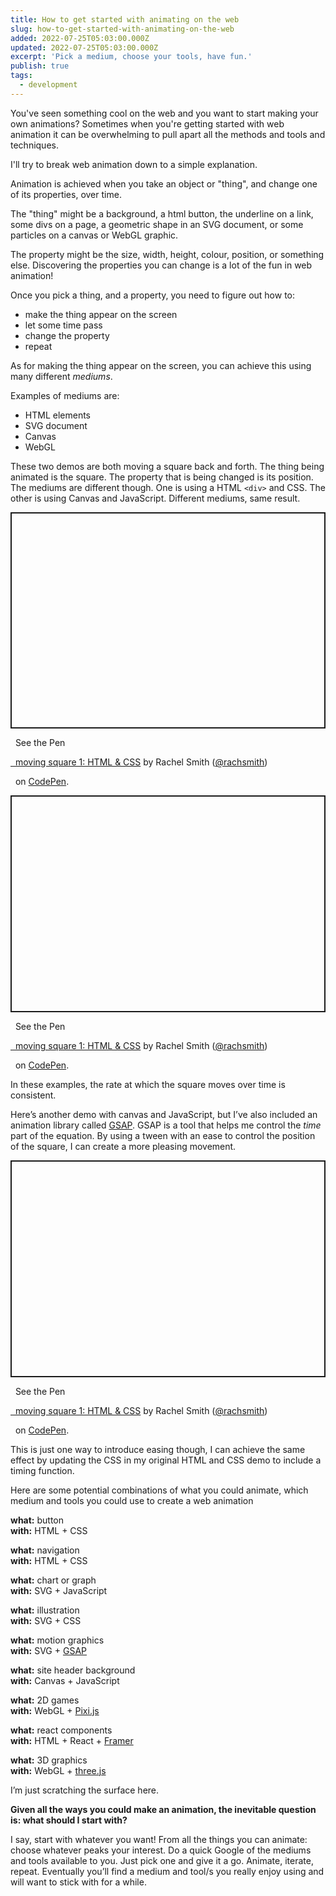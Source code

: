 ```yaml
---
title: How to get started with animating on the web
slug: how-to-get-started-with-animating-on-the-web
added: 2022-07-25T05:03:00.000Z
updated: 2022-07-25T05:03:00.000Z
excerpt: 'Pick a medium, choose your tools, have fun.'
publish: true
tags:
  - development
---
```


You've seen something cool on the web and you want to start making your own animations? Sometimes when you're getting started with web animation it can be overwhelming to pull apart all the methods and tools and techniques.

I'll try to break web animation down to a simple explanation.

Animation is achieved when you take an object or "thing", and change one of its properties, over time.

The "thing" might be a background, a html button, the underline on a link, some divs on a page, a geometric shape in an SVG document, or some particles on a canvas or WebGL graphic.

The property might be the size, width, height, colour, position, or something else. Discovering the properties you can change is a lot of the fun in web animation!

Once you pick a thing, and a property, you need to figure out how to:
- make the thing appear on the screen
- let some time pass
- change the property
- repeat

As for making the thing appear on the screen, you can achieve this using many different _mediums_.

Examples of mediums are:
- HTML elements
- SVG document
- Canvas
- WebGL

These two demos are both moving a square back and forth. The thing being animated is the square. The property that is being changed is its position. The mediums are different though. One is using a HTML `<div>` and CSS. The other is using Canvas and JavaScript. Different mediums, same result.

<p class="codepen" data-height="280" data-theme-id="31536" data-default-tab="result" data-slug-hash="VwXWdBb" data-user="rachsmith" data-token="a785af5a893fdd5398a7ac0d6f88f4e8" style="height: 346.6640625px; box-sizing: border-box; display: flex; align-items: center; justify-content: center; border: 2px solid; margin: 1em 0; padding: 1em;">

  <span>See the Pen <a href="https://codepen.io/rachsmith/pen/VwXWdBb/a785af5a893fdd5398a7ac0d6f88f4e8">

  moving square 1: HTML &amp; CSS</a> by Rachel Smith (<a href="https://codepen.io/rachsmith">@rachsmith</a>)

  on <a href="https://codepen.io">CodePen</a>.</span>

</p>

<p class="codepen" data-height="280" data-theme-id="31536" data-default-tab="result" data-slug-hash="QWmgxzo" data-user="rachsmith" data-token="d22a659ed99f347c2bdb27eefcafc157" style="height: 346.6640625px; box-sizing: border-box; display: flex; align-items: center; justify-content: center; border: 2px solid; margin: 1em 0; padding: 1em;">

  <span>See the Pen <a href="https://codepen.io/rachsmith/pen/VwXWdBb/a785af5a893fdd5398a7ac0d6f88f4e8">

  moving square 1: HTML &amp; CSS</a> by Rachel Smith (<a href="https://codepen.io/rachsmith">@rachsmith</a>)

  on <a href="https://codepen.io">CodePen</a>.</span>

</p>

<script async src="https://cpwebassets.codepen.io/assets/embed/ei.js"></script>

In these examples, the rate at which the square moves over time is consistent.

Here’s another demo with canvas and JavaScript, but I’ve also included an animation library called [GSAP](https://greensock.com/gsap/). GSAP is a tool that helps me control the _time_ part of the equation. By using a tween with an ease to control the position of the square, I can create a more pleasing movement.

<p class="codepen" data-height="280" data-theme-id="31536" data-default-tab="result" data-slug-hash="wvmeXVR" data-user="rachsmith" data-token="43ab18bf1676868e3de6c8d39d7076be" style="height: 346.6640625px; box-sizing: border-box; display: flex; align-items: center; justify-content: center; border: 2px solid; margin: 1em 0; padding: 1em;">

  <span>See the Pen <a href="https://codepen.io/rachsmith/pen/wvmeXVR/43ab18bf1676868e3de6c8d39d7076be">

  moving square 1: HTML &amp; CSS</a> by Rachel Smith (<a href="https://codepen.io/rachsmith">@rachsmith</a>)

  on <a href="https://codepen.io">CodePen</a>.</span>

</p>

This is just one way to introduce easing though, I can achieve the same effect by updating the CSS in my original HTML and CSS demo to include a timing function.

Here are some potential combinations of what you could animate, which medium and tools you could use to create a web animation

**what:** button <br/>
**with:** HTML + CSS

**what:** navigation <br/>
**with:** HTML + CSS

**what:** chart or graph <br/>
**with:** SVG + JavaScript

**what:** illustration <br/>
**with:** SVG + CSS

**what:** motion graphics <br/>
**with:** SVG + [GSAP](https://greensock.com/gsap/)

**what:** site header background <br/>
**with:** Canvas + JavaScript

**what:** 2D games <br/>
**with:** WebGL + [Pixi.js](https://pixijs.com/)

**what:** react components <br/>
**with:** HTML + React + [Framer](https://www.framer.com/motion/)

**what:** 3D graphics <br/>
**with:** WebGL + [three.js](https://threejs.org/)

I’m just scratching the surface here.

**Given all the ways you could make an animation, the inevitable question is: what should I start with?**

I say, start with whatever you want! From all the things you can animate: choose whatever peaks your interest. Do a quick Google of the mediums and tools available to you. Just pick one and give it a go. Animate, iterate, repeat. Eventually you’ll find a medium and tool/s you really enjoy using and will want to stick with for a while.
